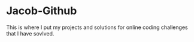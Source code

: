 # Jacob-Github
This is where I put my projects and solutions for online coding challenges that I have sovlved.
